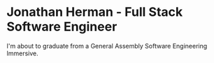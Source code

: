 # Jonathan Herman - Full Stack Software Engineer
I'm about to graduate from a General Assembly Software Engineering Immersive.